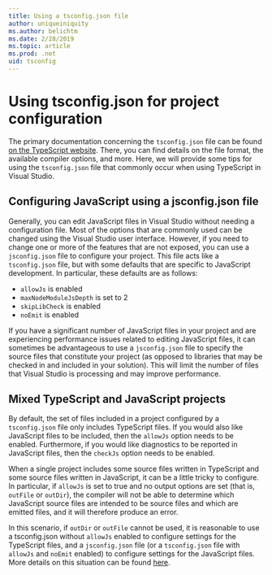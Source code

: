 ```yaml
---
title: Using a tsconfig.json file
author: uniqueiniquity
ms.author: belichtm
ms.date: 2/28/2019
ms.topic: article
ms.prod: .net
uid: tsconfig
---
```


# Using tsconfig.json for project configuration

The primary documentation concerning the `tsconfig.json` file can be found [on the TypeScript website](http://www.typescriptlang.org/docs/handbook/tsconfig-json.html).
There, you can find details on the file format, the available compiler options, and more.
Here, we will provide some tips for using the `tsconfig.json` file that commonly occur when using TypeScript in Visual Studio.

## Configuring JavaScript using a jsconfig.json file

Generally, you can edit JavaScript files in Visual Studio without needing a configuration file. Most of the options that are commonly used can be changed using the Visual Studio user interface. However, if you need to change one or more of the features that are not exposed, you can use a `jsconfig.json` file to configure your project. This file acts like a `tsconfig.json` file, but with some defaults that are specific to JavaScript development. In particular, these defaults are as follows:

- `allowJs` is enabled
- `maxNodeModuleJsDepth` is set to 2
- `skipLibCheck` is enabled
- `noEmit` is enabled

If you have a significant number of JavaScript files in your project and are experiencing performance issues related to editing JavaScript files, it can sometimes be advantageous to use a `jsconfig.json` file to specify the source files that constitute your project (as opposed to libraries that may be checked in and included in your solution). This will limit the number of files that Visual Studio is processing and may improve performance.

## Mixed TypeScript and JavaScript projects

By default, the set of files included in a project configured by a `tsconfig.json` file only includes TypeScript files. If you would also like JavaScript files to be included, then the `allowJs` option needs to be enabled. Furthermore, if you would like diagnostics to be reported in JavaScript files, then the `checkJs` option needs to be enabled.

When a single project includes some source files written in TypeScript and some source files written in JavaScript, it can be a little tricky to configure.
In particular, if `allowJs` is set to true and no output options are set (that is, `outFile` or `outDir`), the compiler will not be able to determine which JavaScript source files are intended to be source files and which are emitted files, and it will therefore produce an error.

In this scenario, if `outDir` or `outFile` cannot be used, it is reasonable to use a tsconfig.json without `allowJs` enabled to configure settings for the TypeScript files, and a `jsconfig.json` file (or a `tsconfig.json` file with `allowJs` and `noEmit` enabled) to configure settings for the JavaScript files. More details on this situation can be found [here](https://github.com/Microsoft/TypeScript/wiki/FAQ#why-am-i-getting-the-error-ts5055-cannot-write-file-xxxjs-because-it-would-overwrite-input-file-when-using-javascript-files).